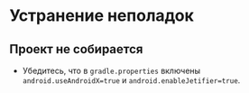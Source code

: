 # Устранение неполадок

## Проект не собирается
- Убедитесь, что в `gradle.properties` включены `android.useAndroidX=true` и `android.enableJetifier=true`.

